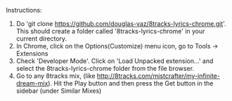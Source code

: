 Instructions:

1. Do 'git clone https://github.com/douglas-vaz/8tracks-lyrics-chrome.git'. This should create a folder called '8tracks-lyrics-chrome' in your current directory.
2. In Chrome, click on the Options(Customize) menu icon, go to Tools -> Extensions
3. Check 'Developer Mode'. Click on 'Load Unpacked extension...' and select the 8tracks-lyrics-chrome folder from the file browser.
4. Go to any 8tracks mix, (like http://8tracks.com/mistcrafter/my-infinite-dream-mix). Hit the Play button and then press the Get button in the sidebar (under Similar Mixes)
